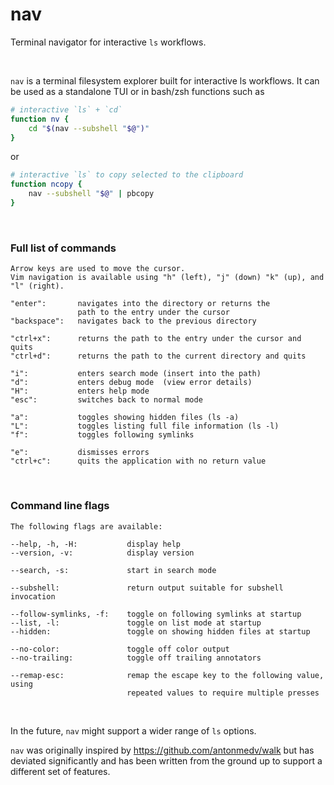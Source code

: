 # nav
Terminal navigator for interactive `ls` workflows.

<br/>



`nav` is a terminal filesystem explorer built for interactive ls workflows.
It can be used as a standalone TUI or in bash/zsh functions such as
```bash
# interactive `ls` + `cd`
function nv {
	cd "$(nav --subshell "$@")"
}
```
or 
```bash
# interactive `ls` to copy selected to the clipboard
function ncopy {
	nav --subshell "$@" | pbcopy
}
```

<br/>

### Full list of commands

	Arrow keys are used to move the cursor.
	Vim navigation is available using "h" (left), "j" (down) "k" (up), and "l" (right).

	"enter":       navigates into the directory or returns the
	               path to the entry under the cursor
	"backspace":   navigates back to the previous directory

	"ctrl+x":      returns the path to the entry under the cursor and quits
	"ctrl+d":      returns the path to the current directory and quits

	"i":           enters search mode (insert into the path)
	"d":           enters debug mode  (view error details)
	"H":           enters help mode
	"esc":         switches back to normal mode

	"a":           toggles showing hidden files (ls -a)
	"L":           toggles listing full file information (ls -l)
	"f":           toggles following symlinks

	"e":           dismisses errors
	"ctrl+c":      quits the application with no return value

<br/>

### Command line flags

	The following flags are available:

	--help, -h, -H:           display help
	--version, -v:            display version

	--search, -s:             start in search mode

	--subshell:               return output suitable for subshell invocation

	--follow-symlinks, -f:    toggle on following symlinks at startup
	--list, -l:               toggle on list mode at startup
	--hidden:                 toggle on showing hidden files at startup

	--no-color:               toggle off color output
	--no-trailing:            toggle off trailing annotators

	--remap-esc:              remap the escape key to the following value, using
	                          repeated values to require multiple presses
<br/>

In the future, `nav` might support a wider range of `ls` options.

`nav` was originally inspired by https://github.com/antonmedv/walk but has deviated significantly and has been written from the ground up to support a different set of features.
